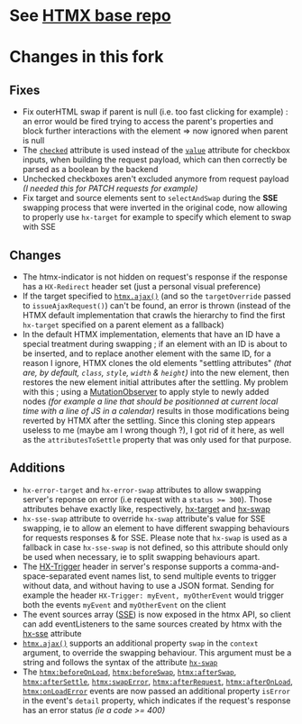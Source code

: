 # See [HTMX base repo](https://github.com/bigskysoftware/htmx)

# Changes in this fork
## Fixes
- Fix outerHTML swap if parent is null (i.e. too fast clicking for example) : an error would be fired trying to access the parent's properties and block further interactions with the element => now ignored when parent is null
- The [`checked`](https://developer.mozilla.org/en/docs/Web/HTML/Element/Input/checkbox#checked) attribute is used instead of the [`value`](https://developer.mozilla.org/en/docs/Web/HTML/Element/Input/checkbox#value) attribute for checkbox inputs, when building the request payload, which can then correctly be parsed as a boolean by the backend
- Unchecked checkboxes aren't excluded anymore from request payload _(I needed this for PATCH requests for example)_
- Fix target and source elements sent to `selectAndSwap` during the **SSE** swapping process that were inverted in the original code, now allowing to properly use `hx-target` for example to specify which element to swap with SSE
## Changes
- The htmx-indicator is not hidden on request's response if the response has a `HX-Redirect` header set (just a personal visual preference)
- If the target specified to [`htmx.ajax()`](https://htmx.org/api/#ajax) (and so the `targetOverride` passed to `issueAjaxRequest()`) can't be found, an error is thrown (instead of the HTMX default implementation that crawls the hierarchy to find the first `hx-target` specified on a parent element as a fallback)
- In the default HTMX implementation, elements that have an ID have a special treatment during swapping ; if an element with an ID is about to be inserted, and to replace another element with the same ID, for a reason I ignore, HTMX clones the old elements "settling attributes" _(that are, by default, `class`, `style`, `width` & `height`)_ into the new element, then restores the new element initial attributes after the settling. My problem with this ; using a [MutationObserver](https://developer.mozilla.org/en/docs/Web/API/MutationObserver) to apply style to newly added nodes _(for example a line that should be positionned at current local time with a line of JS in a calendar)_ results in those modifications being reverted by HTMX after the settling. Since this cloning step appears useless to me (maybe am I wrong though ?), I got rid of it here, as well as the `attributesToSettle` property that was only used for that purpose.
## Additions
- `hx-error-target` and `hx-error-swap` attributes to allow swapping server's reponse on error (i.e request with a `status >= 300`). Those attributes behave exactly like, respectively, [hx-target](https://htmx.org/attributes/hx-target/) and [hx-swap](https://htmx.org/attributes/hx-swap/)
- `hx-sse-swap` attribute to override `hx-swap` attribute's value for SSE swapping, ie to allow an element to have different swapping behaviours for requests responses & for SSE. Please note that `hx-swap` is used as a fallback in case `hx-sse-swap` is not defined, so this attribute should only be used when necessary, ie to split swapping behaviours apart. 
- The [HX-Trigger](https://htmx.org/headers/hx-trigger/) header in server's response supports a comma-and-space-separated event names list, to send multiple events to trigger without data, and without having to use a JSON format. Sending for example the header `HX-Trigger: myEvent, myOtherEvent` would trigger both the events `myEvent` and `myOtherEvent` on the client
- The event sources array ([SSE](https://htmx.org/attributes/hx-sse/)) is now exposed in the htmx API, so client can add eventListeners to the same sources created by htmx with the [hx-sse](https://htmx.org/attributes/hx-sse/) attribute
- [`htmx.ajax()`](https://htmx.org/api/#ajax) supports an additional property `swap` in the `context` argument, to override the swapping behaviour. This argument must be a string and follows the syntax of the attribute [`hx-swap`](https://htmx.org/attributes/hx-swap/)
- The [`htmx:beforeOnLoad`](https://htmx.org/events/#htmx:beforeOnLoad), [`htmx:beforeSwap`](https://htmx.org/events/#htmx:beforeSwap), [`htmx:afterSwap`](https://htmx.org/events/#htmx:afterSwap), [`htmx:afterSettle`](https://htmx.org/events/#htmx:afterSettle), [`htmx:swapError`](https://htmx.org/events/#htmx:swapError), [`htmx:afterRequest`](https://htmx.org/events/#htmx:afterRequest), [`htmx:afterOnLoad`](https://htmx.org/events/#htmx:afterOnLoad), [`htmx:onLoadError`](https://htmx.org/events/#htmx:onLoadError) events are now passed an additional property `isError` in the event's `detail` property, which indicates if the request's response has an error status _(ie a code >= 400)_